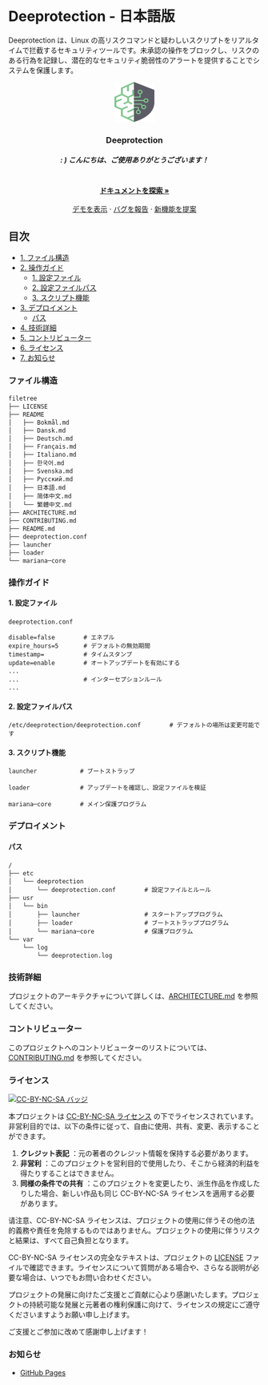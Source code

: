 # Deeprotection - 日本語版

Deeprotection は、Linux の高リスクコマンドと疑わしいスクリプトをリアルタイムで拦截するセキュリティツールです。未承認の操作をブロックし、リスクのある行為を記録し、潜在的なセキュリティ脆弱性のアラートを提供することでシステムを保護します。

<p align="center">
  <a href="https://github.com/Geekstrange/Deeprotection">
    <img src="images/logo.svg" alt="Logo" width="80" height="80">
  </a>
  <h3 align="center">Deeprotection</h3>
  <h5 align="center">: ) こんにちは、ご使用ありがとうございます！</h5>
  <p align="center">
    <br />
    <a href="https://github.com/Geekstrange/Deeprotection"><strong>ドキュメントを探索 »</strong></a>
    <br />
    <br />
    <a href="https://github.com/Geekstrange/Deeprotection">デモを表示</a>
    ·
    <a href="https://github.com/Geekstrange/Deeprotection/issues">バグを報告</a>
    ·
    <a href="https://github.com/Geekstrange/Deeprotection/issues">新機能を提案</a>
  </p>

## 目次

- [1\. ファイル構造](#ファイル構造)
- [2\. 操作ガイド](#操作ガイド)
  - [1\. 設定ファイル](#1-設定ファイル)
  - [2\. 設定ファイルパス](#2-設定ファイルパス)
  - [3\. スクリプト機能](#3-スクリプト機能)
- [3\. デプロイメント](#デプロイメント)
  - [パス](#パス)
- [4\. 技術詳細](#技術詳細)
- [5\. コントリビューター](#コントリビューター)
- [6\. ライセンス](#ライセンス)
- [7\. お知らせ](#お知らせ)

### ファイル構造
```
filetree 
├── LICENSE
├── README
│   ├── Bokmål.md
│   ├── Dansk.md
│   ├── Deutsch.md
│   ├── Français.md
│   ├── Italiano.md
│   ├── 한국어.md
│   ├── Svenska.md
│   ├── Русский.md
│   ├── 日本語.md
│   ├── 简体中文.md
│   └── 繁體中文.md
├── ARCHITECTURE.md
├── CONTRIBUTING.md
├── README.md
├── deeprotection.conf
├── launcher
├── loader
└── mariana─core
```

### 操作ガイド

#### 1\. 設定ファイル

`deeprotection.conf`

```
disable=false        # エネブル
expire_hours=5       # デフォルトの無効期間
timestamp=           # タイムスタンプ
update=enable        # オートアップデートを有効にする
...
...                  # インターセプションルール
...
```

#### 2\. 設定ファイルパス

```
/etc/deeprotection/deeprotection.conf        # デフォルトの場所は変更可能です
```

#### 3\. スクリプト機能

```
launcher            # ブートストラップ

loader              # アップデートを確認し、設定ファイルを検証

mariana─core        # メイン保護プログラム
```

### デプロイメント

#### パス

```
/
├── etc
│   └── deeprotection
│       └── deeprotection.conf        # 設定ファイルとルール
├── usr
│   └── bin 
│       ├── launcher                  # スタートアッププログラム
│       ├── loader                    # ブートストラッププログラム
│       └── mariana─core              # 保護プログラム
└── var
    └── log
        └── deeprotection.log
```

### 技術詳細

プロジェクトのアーキテクチャについて詳しくは、[ARCHITECTURE.md](https://github.com/Geekstrange/Deeprotection/ARCHITECTURE.md) を参照してください。

### コントリビューター

このプロジェクトへのコントリビューターのリストについては、[CONTRIBUTING.md](https://github.com/Geekstrange/Deeprotection/CONTRIBUTING.md) を参照してください。

### ライセンス

[![CC-BY-NC-SA バッジ](https://mirrors.creativecommons.org/presskit/buttons/88x31/svg/by─nc─sa.svg)](https://creativecommons.org/licenses/by-nc-sa/4.0/)

本プロジェクトは [CC-BY-NC-SA ライセンス](https://creativecommons.org/licenses/by-nc-sa/4.0/) の下でライセンスされています。非営利目的では、以下の条件に従って、自由に使用、共有、変更、表示することができます。

1. **クレジット表記** ：元の著者のクレジット情報を保持する必要があります。
2. **非営利** ：このプロジェクトを営利目的で使用したり、そこから経済的利益を得たりすることはできません。
3. **同様の条件での共有** ：このプロジェクトを変更したり、派生作品を作成したりした場合、新しい作品も同じ CC-BY-NC-SA ライセンスを適用する必要があります。

请注意、CC-BY-NC-SA ライセンスは、プロジェクトの使用に伴うその他の法的義務や責任を免除するものではありません。プロジェクトの使用に伴うリスクと結果は、すべて自己負担となります。

CC-BY-NC-SA ライセンスの完全なテキストは、プロジェクトの [LICENSE](https://github.com/Geekstrange/Deeprotection/LICENSE) ファイルで確認できます。ライセンスについて質問がある場合や、さらなる説明が必要な場合は、いつでもお問い合わせください。

プロジェクトの発展に向けたご支援とご貢献に心より感謝いたします。プロジェクトの持続可能な発展と元著者の権利保護に向けて、ライセンスの規定にご遵守くださいますようお願い申し上げます。

ご支援とご参加に改めて感謝申し上げます！

### お知らせ

- [GitHub Pages](https://pages.github.com)
